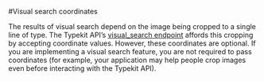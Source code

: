 #Visual search coordinates

The results of visual search depend on the image being cropped to a single line of type. The Typekit API’s [visual_search endpoint](https://docs.typekit.io/#!/%2Fvisual_search/getVariationsByImage) affords this cropping by accepting coordinate values. However, these coordinates are optional. If you are implementing a visual search feature, you are not required to pass coordinates (for example, your application may help people crop images even before interacting with the Typekit API).
